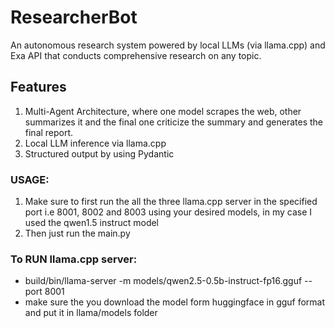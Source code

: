 # ResearcherBot
An autonomous research system powered by local LLMs (via llama.cpp) and Exa API that conducts comprehensive research on any topic.

## Features
1. Multi-Agent Architecture, where one model scrapes the web, other summarizes it and the final one criticize the summary and generates the final report.
2. Local LLM inference via llama.cpp
3. Structured output by using Pydantic


### USAGE:
1. Make sure to first run the all the three llama.cpp server in the specified port i.e 8001, 8002 and 8003 using your desired models, in my case I used the qwen1.5 instruct model
2. Then just run the main.py

### To RUN llama.cpp server:
- build/bin/llama-server -m models/qwen2.5-0.5b-instruct-fp16.gguf --port 8001
- make sure the you download the model form huggingface in gguf format and put it in llama/models folder

